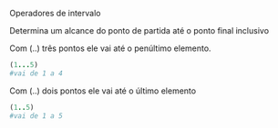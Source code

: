 Operadores de intervalo

Determina um alcance do ponto de partida até o ponto final inclusivo

Com (..) três pontos ele vai até o penúltimo elemento.

```ruby
(1...5)
#vai de 1 a 4
```

Com (..) dois pontos ele vai até o último elemento

```ruby
(1..5)
#vai de 1 a 5
```